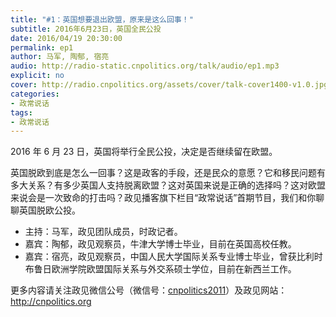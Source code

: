 ```yaml
---
title: "#1：英国想要退出欧盟，原来是这么回事！"
subtitle: 2016年6月23日，英国全民公投
date: 2016/04/19 20:30:00
permalink: ep1
author: 马军, 陶郁, 宿亮
audio: http://radio-static.cnpolitics.org/talk/audio/ep1.mp3
explicit: no
cover: http://radio.cnpolitics.org/assets/cover/talk-cover1400-v1.0.jpg
categories:
- 政常说话
tags:
- 政常说话
---
```


2016 年 6 月 23 日，英国将举行全民公投，决定是否继续留在欧盟。

英国脱欧到底是怎么一回事？这是政客的手段，还是民众的意愿？它和移民问题有多大关系？有多少英国人支持脱离欧盟？这对英国来说是正确的选择吗？这对欧盟来说会是一次致命的打击吗？政见播客旗下栏目“政常说话”首期节目，我们和你聊聊英国脱欧公投。

- 主持：马军，政见团队成员，时政记者。
- 嘉宾：陶郁，政见观察员，牛津大学博士毕业，目前在英国高校任教。
- 嘉宾：宿亮，政见观察员，中国人民大学国际关系专业博士毕业，曾获比利时布鲁日欧洲学院欧盟国际关系与外交系硕士学位，目前在新西兰工作。

更多内容请关注政见微信公号（微信号：[cnpolitics2011](http://open.weixin.qq.com/qr/code/?username=cnpolitics2011)）及政见网站：<http://cnpolitics.org>
